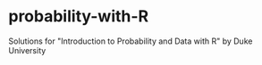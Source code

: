 # probability-with-R
Solutions for "Introduction to Probability and Data with R" by Duke University
